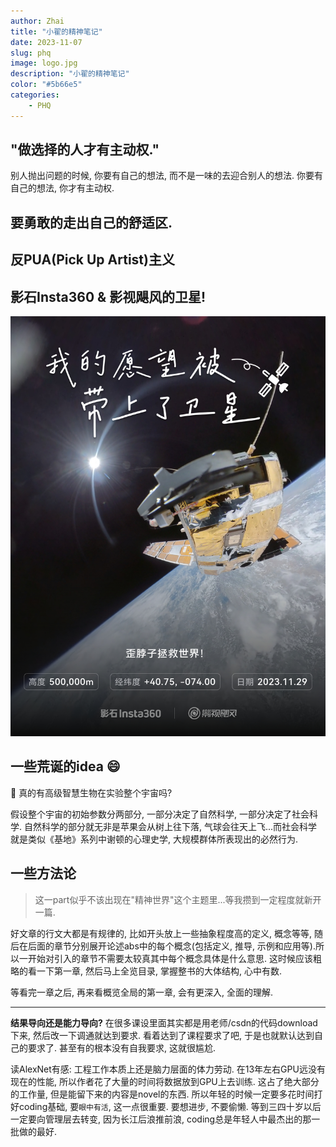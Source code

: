 ```yaml
---
author: Zhai
title: "小翟的精神笔记"
date: 2023-11-07
slug: phq
image: logo.jpg
description: "小翟的精神笔记"
color: "#5b66e5"
categories:
    - PHQ
---
```


## "做选择的人才有主动权."

别人抛出问题的时候, 你要有自己的想法, 而不是一味的去迎合别人的想法. 你要有自己的想法, 你才有主动权.

## 要勇敢的走出自己的舒适区.

## 反PUA(Pick Up Artist)主义

## 影石Insta360 & 影视飓风的卫星!

![歪脖子拯救世界](weixing.jpg)

## 一些荒诞的idea :smile:

:robot: 真的有高级智慧生物在实验整个宇宙吗?

假设整个宇宙的初始参数分两部分, 一部分决定了自然科学, 一部分决定了社会科学. 自然科学的部分就无非是苹果会从树上往下落, 气球会往天上飞...而社会科学就是类似《基地》系列中谢顿的心理史学, 大规模群体所表现出的必然行为.

## 一些方法论
> 这一part似乎不该出现在"精神世界"这个主题里...等我攒到一定程度就新开一篇.

好文章的行文大都是有规律的, 比如开头放上一些抽象程度高的定义, 概念等等, 随后在后面的章节分别展开论述abs中的每个概念(包括定义, 推导, 示例和应用等).所以一开始对引入的章节不需要太较真其中每个概念具体是什么意思. 这时候应该粗略的看一下第一章, 然后马上全览目录, 掌握整书的大体结构, 心中有数.

等看完一章之后, 再来看概览全局的第一章, 会有更深入, 全面的理解.

----
**结果导向还是能力导向?**
在很多课设里面其实都是用老师/csdn的代码download下来, 然后改一下调通就达到要求. 看着达到了课程要求了吧, 于是也就默认达到自己的要求了. 甚至有的根本没有自我要求, 这就很尴尬.

读AlexNet有感: 工程工作本质上还是脑力层面的体力劳动. 在13年左右GPU远没有现在的性能, 所以作者花了大量的时间将数据放到GPU上去训练. 这占了绝大部分的工作量, 但是能留下来的内容是novel的东西. 所以年轻的时候一定要多花时间打好coding基础, 要`眼中有活`, 这一点很重要. 要想进步, 不要偷懒. 等到三四十岁以后一定要向管理层去转变, 因为长江后浪推前浪, coding总是年轻人中最杰出的那一批做的最好.

